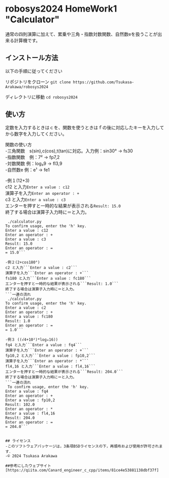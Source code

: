 # robosys2024 HomeWork1 "Calculator"

通常の四則演算に加えて、累乗や三角・指数対数関数、自然数eを扱うことが出来る計算機です。

## インストール方法

以下の手順に従ってください

リポジトリをクローン
```git clone https://github.com/Tsukasa-Arakawa/robosys2024```

ディレクトリに移動
```cd robosys2024``` 

## 使い方
定数を入力するときはｃを、関数を使うときはｆの後に対応したキーを入力してから数字を入力してください。

関数の使い方  
-三角関数　s(sin),c(cos),t(tan)に対応。入力例：sin30° → fs30  
-指数関数　例：7² → fp7,2  
-対数関数  例：log₃9 → fl3,9  
-自然数e   例：e¹ → fe1  

-例１(12+3)  
c12 と入力```Enter a value : c12```  
演算子を入力```Enter an operator : +```  
c3 と入力```Enter a value : c3```  
エンターを押すと一時的な結果が表示される```Result: 15.0```  
終了する場合は演算子入力時に＝と入力。  
```一連の流れ
 ./calculator.py
To confirm usage, enter the 'h' key.
Enter a value : c12
Enter an operator : +
Enter a value : c3
Result: 15.0
Enter an operator : =
= 15.0```

-例２(2+cos180°)  
c2 と入力```Enter a value : c2```  
演算子を入力```Enter an operator : +```  
fs180 と入力```Enter a value : fc180```  
エンターを押すと一時的な結果が表示される```Result: 1.0```  
終了する場合は演算子入力時に＝と入力。  
```一連の流れ
 ./calculator.py
To confirm usage, enter the 'h' key.
Enter a value : c2
Enter an operator : +
Enter a value : fc180
Result: 1.0
Enter an operator : =
= 1.0```

-例３ ((√4+10²)*log₄16))  
fq4 と入力```Enter a value : fq4```  
演算子を入力```Enter an operator : +```  
fp10,2 と入力```Enter a value : fp10,2```  
演算子を入力```Enter an operator : *```  
fl4,16 と入力```Enter a value : fl4,16```  
エンターを押すと一時的な結果が表示される```Result: 204.0```  
終了する場合は演算子入力時に＝と入力。  
```一連の流れ
 To confirm usage, enter the 'h' key.
Enter a value : fq4
Enter an operator : +
Enter a value : fp10,2
Result: 102.0
Enter an operator : *
Enter a value : fl4,16
Result: 204.0
Enter an operator : =
= 204.0```


## ライセンス
-このソフトウェアパッケージは，3条項BSDライセンスの下，再頒布および使用が許可されます．  
-© 2024 Tsukasa Arakawa  

##参考にしたウェブサイト
[https://qiita.com/Canard_engineer_c_cpp/items/81ce4e53881138dbf37f]
